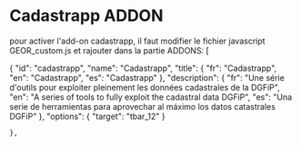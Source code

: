Cadastrapp ADDON
==============  

pour activer l'add-on cadastrapp, il faut modifier le fichier javascript GEOR_custom.js et rajouter dans la partie ADDONS: [

{
        "id": "cadastrapp",
        "name": "Cadastrapp",
        "title": {
            "fr": "Cadastrapp",
            "en": "Cadastrapp",
            "es": "Cadastrapp"
        },
        "description": {
            "fr": "Une série d'outils pour exploiter pleinement les données cadastrales de la DGFiP",
            "en": "A series of tools to fully exploit the cadastral data DGFiP",
            "es": "Una serie de herramientas para aprovechar al máximo los datos catastrales DGFiP"
        },
        "options": {
        "target": "tbar_12"
        }
    
    },
